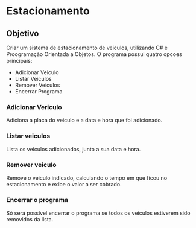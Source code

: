 # Estacionamento

## Objetivo
Criar um sistema de estacionamento de veiculos, utilizando C# e Proogramação Orientada a Objetos. O programa possui quatro opcoes principais:
- Adicionar Veiculo
- Listar Veiculos
- Remover Veiculos
- Encerrar Programa

### Adicionar Vericulo
Adiciona a placa do veiculo e a data e hora que foi adicionado.

### Listar veiculos
Lista os veiculos adicionados, junto a sua data e hora.

### Remover veiculo
Remove o veiculo indicado, calculando o tempo em que ficou no estacionamento e exibe o valor a ser cobrado.

### Encerrar o programa
Só será possível encerrar o programa se todos os veiculos estiverem sido removidos da lista.
